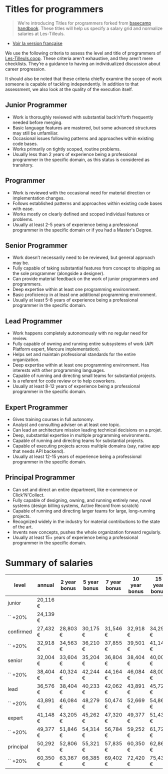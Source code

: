 # Titles for programmers

> We're introducing Titles for programmers forked from [basecamp handbook](https://github.com/basecamp/handbook). These titles will help us specify a salary grid and normalize salaries at Les-Tilleuls.

- [Voir la version française](../README.md)

We use the following criteria to assess the level and title of programmers of [Les-Tilleuls.coop](https://les-tilleuls.coop). These criteria aren’t exhaustive, and they aren’t mere checklists. They’re a guidance to having an individualized discussion about career progression.

It should also be noted that these criteria chiefly examine the scope of work someone is capable of tackling independently. In addition to that assessment, we also look at the quality of the execution itself. <!-- reword this: Basecamp pays in the top 10% of the industry (based on San Francisco rates), so the quality of the work itself should be commensurate with that target. -->

## Junior Programmer

- Work is thoroughly reviewed with substantial back’n’forth frequently needed before merging.
- Basic language features are mastered, but some advanced structures may still be unfamiliar.
- Occasional issues following patterns and approaches within existing code bases.
- Works primarily on tightly scoped, routine problems.
- Usually less than 2 years of experience being a professional programmer in the specific domain, as this status is considered as transitory.

## Programmer

- Work is reviewed with the occasional need for material direction or implementation changes.
- Follows established patterns and approaches within existing code bases with ease.
- Works mostly on clearly defined and scoped individual features or problems.
- Usually at least 2-5 years of experience being a professional programmer in the specific domain or if you had a Master's Degree.

## Senior Programmer

- Work doesn’t necessarily need to be reviewed, but general approach may be.
- Fully capable of taking substantial features from concept to shipping as the sole programmer (alongside a designer).
- Can provide material feedback on the work of junior programmers and programmers.
- Deep expertise within at least one programming environment.
- Basic proficiency in at least one additional programming environment.
- Usually at least 5-8 years of experience being a professional programmer in the specific domain.

## Lead Programmer

- Work happens completely autonomously with no regular need for review.
- Fully capable of owning and running entire subsystems of work (API Platform expert, Mercure implementation).
- Helps set and maintain professional standards for the entire organization.
- Deep expertise within at least one programming environment. Has interests with other programming languages.
- Capable of running and directing small teams for substantial projects.
- Is a referent for code review or to help coworkers.
- Usually at least 8-12 years of experience being a professional programmer in the specific domain.

## Expert Programmer

- Gives training courses in full autonomy.
- Analyst and consulting adviser on at least one topic.
- Can lead an architecture mission leading technical decisions on a projet.
- Deep, substantial expertise in multiple programming environments.
- Capable of running and directing teams for substantial projects.
- Capable of executing projects across multiple domains (say, native app that needs API backend).
- Usually at least 12-15 years of experience being a professional programmer in the specific domain.

## Principal Programmer

- Can set and direct an entire department, like e-commerce or Click'N'Collect.
- Fully capable of designing, owning, and running entirely new, novel systems (design billing systems, Active Record from scratch)
- Capable of running and directing larger teams for large, long-running projects.
- Recognized widely in the industry for material contributions to the state of the art.
- Invents new concepts, pushes the whole organization forward regularly.
- Usually at least 15+ years of experience being a professional programmer in the specific domain.

# Summary of salaries

| level     | annual   | 2 year bonus | 5 year bonus | 7 year bonus | 10 year bonus | 15 year bonus |
| --------- | -------- | ------------ | ------------ | ------------ | ------------- | ------------- |
| junior    | 20,116 € |              |              |              |               |               |
| `` +20%   | 24,139 € |              |              |              |               |               |
| confirmed | 27,432 € | 28,803 €     | 30,175 €     | 31,546 €     | 32,918 €      | 34,290 €      |
| `` +20%   | 32,918 € | 34,563 €     | 36,210 €     | 37,855 €     | 39,501 €      | 41,148 €      |
| senior    | 32,004 € | 33,604 €     | 35,204 €     | 36,804 €     | 38,404 €      | 40,005 €      |
| `` +20%   | 38,404 € | 40,324 €     | 42,244 €     | 44,164 €     | 46,084 €      | 48,006 €      |
| lead      | 36,576 € | 38,404 €     | 40,233 €     | 42,062 €     | 43,891 €      | 45,720 €      |
| `` +20%   | 43,891 € | 46,084 €     | 48,279 €     | 50,474 €     | 52,669 €      | 54,864 €      |
| expert    | 41,148 € | 43,205 €     | 45,262 €     | 47,320 €     | 49,377 €      | 51,435 €      |
| `` +20%   | 49,377 € | 51,846 €     | 54,314 €     | 56,784 €     | 59,252 €      | 61,722 €      |
| principal | 50,292 € | 52,806 €     | 55,321 €     | 57,835 €     | 60,350 €      | 62,865 €      |
| `` +20%   | 60,350 € | 63,367 €     | 66,385 €     | 69,402 €     | 72,420 €      | 75,438 €      |
